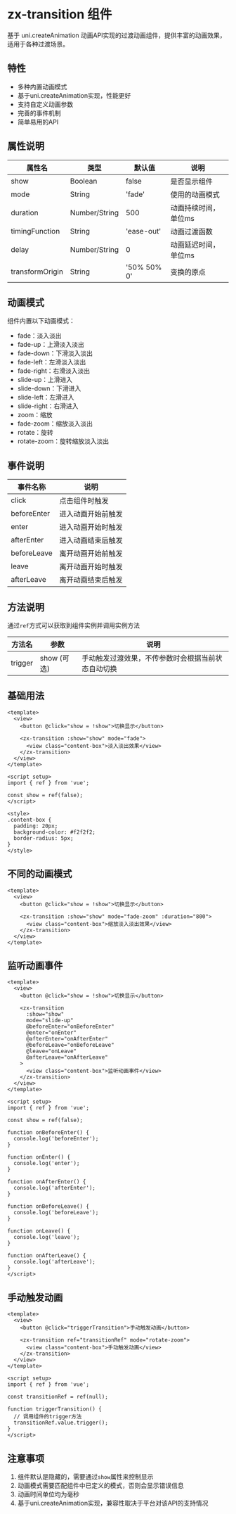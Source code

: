 # zx-transition 组件

基于 uni.createAnimation 动画API实现的过渡动画组件，提供丰富的动画效果，适用于各种过渡场景。

## 特性

- 多种内置动画模式
- 基于uni.createAnimation实现，性能更好
- 支持自定义动画参数
- 完善的事件机制
- 简单易用的API

## 属性说明

| 属性名 | 类型 | 默认值 | 说明 |
| --- | --- | --- | --- |
| show | Boolean | false | 是否显示组件 |
| mode | String | 'fade' | 使用的动画模式 |
| duration | Number/String | 500 | 动画持续时间，单位ms |
| timingFunction | String | 'ease-out' | 动画过渡函数 |
| delay | Number/String | 0 | 动画延迟时间，单位ms |
| transformOrigin | String | '50% 50% 0' | 变换的原点 |

## 动画模式

组件内置以下动画模式：

- fade：淡入淡出
- fade-up：上滑淡入淡出
- fade-down：下滑淡入淡出
- fade-left：左滑淡入淡出
- fade-right：右滑淡入淡出
- slide-up：上滑进入
- slide-down：下滑进入
- slide-left：左滑进入
- slide-right：右滑进入
- zoom：缩放
- fade-zoom：缩放淡入淡出
- rotate：旋转
- rotate-zoom：旋转缩放淡入淡出

## 事件说明

| 事件名称 | 说明 |
| --- | --- |
| click | 点击组件时触发 |
| beforeEnter | 进入动画开始前触发 |
| enter | 进入动画开始时触发 |
| afterEnter | 进入动画结束后触发 |
| beforeLeave | 离开动画开始前触发 |
| leave | 离开动画开始时触发 |
| afterLeave | 离开动画结束后触发 |

## 方法说明

通过`ref`方式可以获取到组件实例并调用实例方法

| 方法名 | 参数 | 说明 |
| --- | --- | --- |
| trigger | show (可选) | 手动触发过渡效果，不传参数时会根据当前状态自动切换 |

## 基础用法

```vue
<template>
  <view>
    <button @click="show = !show">切换显示</button>
    
    <zx-transition :show="show" mode="fade">
      <view class="content-box">淡入淡出效果</view>
    </zx-transition>
  </view>
</template>

<script setup>
import { ref } from 'vue';

const show = ref(false);
</script>

<style>
.content-box {
  padding: 20px;
  background-color: #f2f2f2;
  border-radius: 5px;
}
</style>
```

## 不同的动画模式

```vue
<template>
  <view>
    <button @click="show = !show">切换显示</button>
    
    <zx-transition :show="show" mode="fade-zoom" :duration="800">
      <view class="content-box">缩放淡入淡出效果</view>
    </zx-transition>
  </view>
</template>
```

## 监听动画事件

```vue
<template>
  <view>
    <button @click="show = !show">切换显示</button>
    
    <zx-transition 
      :show="show" 
      mode="slide-up"
      @beforeEnter="onBeforeEnter"
      @enter="onEnter"
      @afterEnter="onAfterEnter"
      @beforeLeave="onBeforeLeave"
      @leave="onLeave"
      @afterLeave="onAfterLeave"
    >
      <view class="content-box">监听动画事件</view>
    </zx-transition>
  </view>
</template>

<script setup>
import { ref } from 'vue';

const show = ref(false);

function onBeforeEnter() {
  console.log('beforeEnter');
}

function onEnter() {
  console.log('enter');
}

function onAfterEnter() {
  console.log('afterEnter');
}

function onBeforeLeave() {
  console.log('beforeLeave');
}

function onLeave() {
  console.log('leave');
}

function onAfterLeave() {
  console.log('afterLeave');
}
</script>
```

## 手动触发动画

```vue
<template>
  <view>
    <button @click="triggerTransition">手动触发动画</button>
    
    <zx-transition ref="transitionRef" mode="rotate-zoom">
      <view class="content-box">手动触发动画</view>
    </zx-transition>
  </view>
</template>

<script setup>
import { ref } from 'vue';

const transitionRef = ref(null);

function triggerTransition() {
  // 调用组件的trigger方法
  transitionRef.value.trigger();
}
</script>
```

## 注意事项

1. 组件默认是隐藏的，需要通过`show`属性来控制显示
2. 动画模式需要匹配组件中已定义的模式，否则会显示错误信息
3. 动画时间单位均为毫秒
4. 基于uni.createAnimation实现，兼容性取决于平台对该API的支持情况
